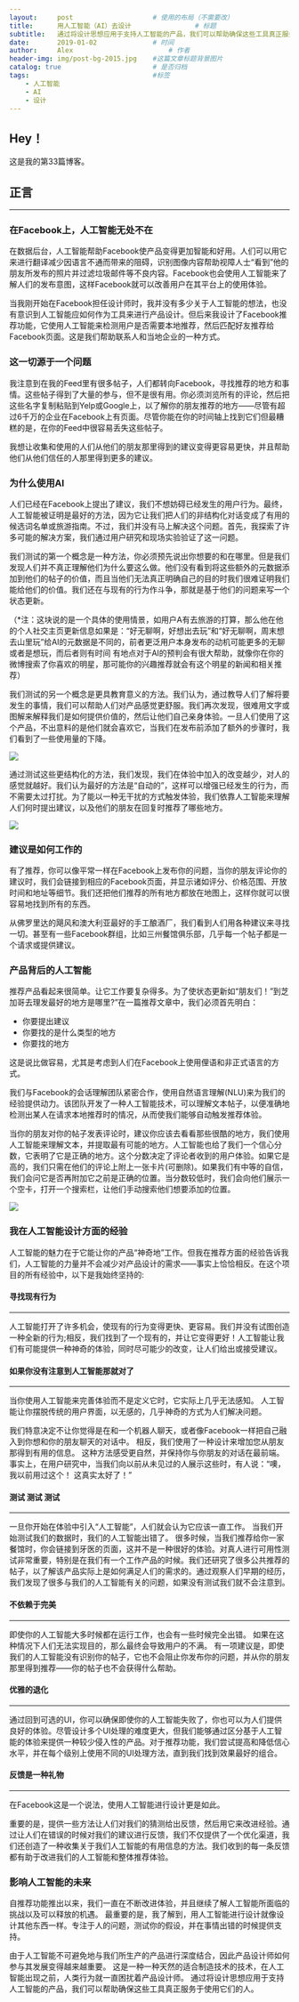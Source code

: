```yaml
---
layout:     post   				    # 使用的布局（不需要改）
title:      用人工智能（AI）去设计				# 标题 
subtitle:   通过将设计思想应用于支持人工智能的产品，我们可以帮助确保这些工具真正服务于使用它们的人。 #副标题
date:       2019-01-02 				# 时间
author:     Alex 						# 作者
header-img: img/post-bg-2015.jpg 	#这篇文章标题背景图片
catalog: true 						# 是否归档
tags:								#标签
    - 人工智能
    - AI
    - 设计
---
```


## Hey！
这是我的第33篇博客。
## 正言
******
### 在Facebook上，人工智能无处不在
在数据后台，人工智能帮助Facebook使产品变得更加智能和好用。人们可以用它来进行翻译减少因语言不通而带来的阻碍，识别图像内容帮助视障人士“看到”他的朋友所发布的照片并过滤垃圾邮件等不良内容。Facebook也会使用人工智能来了解人们的发布意图，这样Facebook就可以改善用户在其平台上的使用体验。

当我刚开始在Facebook担任设计师时，我并没有多少关于人工智能的想法，也没有意识到人工智能应如何作为工具来进行产品设计。但后来我设计了Facebook推荐功能，它使用人工智能来检测用户是否需要本地推荐，然后匹配好友推荐给Facebook页面。这是我们帮助联系人和当地企业的一种方式。
### 这一切源于一个问题
我注意到在我的Feed里有很多帖子，人们都转向Facebook，寻找推荐的地方和事情。这些帖子得到了大量的参与，但不是很有用。你必须浏览所有的评论，然后把这些名字复制粘贴到Yelp或Google上，以了解你的朋友推荐的地方——尽管有超过6千万的企业在Facebook上有页面。尽管你能在你的时间轴上找到它们但最糟糕的是，在你的Feed中很容易丢失这些帖子。

我想让收集和使用的人们从他们的朋友那里得到的建议变得更容易更快，并且帮助他们从他们信任的人那里得到更多的建议。
### 为什么使用AI
人们已经在Facebook上提出了建议，我们不想妨碍已经发生的用户行为。最终，人工智能被证明是最好的方法，因为它让我们把人们的非结构化对话变成了有用的候选词名单或旅游指南。不过，我们并没有马上解决这个问题。首先，我探索了许多可能的解决方案，我们通过用户研究和现场实验验证了这一问题。

我们测试的第一个概念是一种方法，你必须预先说出你想要的和在哪里。但是我们发现人们并不真正理解他们为什么要这么做。他们没有看到将这些额外的元数据添加到他们的帖子的价值，而且当他们无法真正明确自己的目的时我们很难证明我们能给他们的价值。我们还在与现有的行为作斗争，那就是基于他们的问题来写一个状态更新。

（*注：这块说的是一个具体的使用情景，如用户A有去旅游的打算，那么他在他的个人社交主页更新信息如果是：“好无聊啊，好想出去玩”和“好无聊啊，周末想去山里玩”给AI的元数据是不同的，前者更泛用户本身发布的动机可能更多的无聊或者是想玩，而后者则有时间 有地点对于AI的预判会有很大帮助，就像你在你的微博搜索了你喜欢的明星，那可能你的兴趣推荐就会有这个明星的新闻和相关推荐）



我们测试的另一个概念是更具教育意义的方法。我们认为，通过教导人们了解将要发生的事情，我们可以帮助人们对产品感觉更舒服。我们再次发现，很难用文字或图解来解释我们是如何提供价值的，然后让他们自己亲身体验。一旦人们使用了这个产品，不出意料的是他们就会喜欢它，当我们在发布前添加了额外的步骤时，我们看到了一些使用量的下降。

![](https://ws2.sinaimg.cn/large/006tNc79ly1fyy5454damj318g0pv7cx.jpg)

通过测试这些更结构化的方法，我们发现，我们在体验中加入的改变越少，对人的感觉就越好。我们认为最好的方法是“自动的”，这样可以增强已经发生的行为，而不需要太过打扰。为了能以一种无干扰的方式触发体验，我们依靠人工智能来理解人们何时提出建议，以及他们的朋友在回复时推荐了哪些地方。

![](https://ws4.sinaimg.cn/large/006tNc79ly1fyy54f77enj31bo0u04g7.jpg)

### 建议是如何工作的
有了推荐，你可以像平常一样在Facebook上发布你的问题，当你的朋友评论你的建议时，我们会链接到相应的Facebook页面，并显示诸如评分、价格范围、开放时间和地址等细节。我们还把他们推荐的所有地方都放在地图上，这样你就可以很容易地找到所有的东西。

从佛罗里达的飓风和澳大利亚最好的手工酿酒厂，我们看到人们用各种建议来寻找一切。甚至有一些Facebook群组，比如三州餐馆俱乐部，几乎每一个帖子都是一个请求或提供建议。
### 产品背后的人工智能
推荐产品看起来很简单。让它工作要复杂得多。为了使状态更新如“朋友们！”到芝加哥去理发最好的地方是哪里?”在一篇推荐文章中，我们必须首先明白：

* 你要提出建议
* 你要找的是什么类型的地方
* 你要找的地方

这是说比做容易，尤其是考虑到人们在Facebook上使用俚语和非正式语言的方式。

我们与Facebook的会话理解团队紧密合作，使用自然语言理解(NLU)来为我们的经验提供动力。该团队开发了一种人工智能技术，可以理解文本帖子，以便准确地检测出某人在请求本地推荐时的情况，从而使我们能够自动触发推荐体验。

当你的朋友对你的帖子发表评论时，建议你应该去看看那些很酷的地方，我们使用人工智能来理解文本，并提取最有可能的地方。人工智能也给了我们一个信心分数，它表明了它是正确的地方。这个分数决定了评论者收到的用户体验。如果它是高的，我们只需在他们的评论上附上一张卡片(可删除)。如果我们有中等的自信，我们会问它是否再附加它之前是正确的位置。当分数较低时，我们会向他们展示一个空卡，打开一个搜索栏，让他们手动搜索他们想要添加的位置。

![](https://ws4.sinaimg.cn/large/006tNc79ly1fyy55tfrl1g30k8098138.gif)

### 我在人工智能设计方面的经验

人工智能的魅力在于它能让你的产品“神奇地”工作。但我在推荐方面的经验告诉我们，人工智能的力量并不会减少对产品设计的需求——事实上恰恰相反。在这个项目的所有经验中，以下是我始终坚持的:

#### 寻找现有行为
***

人工智能打开了许多机会，使现有的行为变得更快、更容易。我们并没有试图创造一种全新的行为;相反，我们找到了一个现有的，并让它变得更好！人工智能让我们有可能提供一种神奇的体验，同时尽可能少的改变，让人们给出或接受建议。
#### 如果你没有注意到人工智能那就对了
***

当你使用人工智能来完善体验而不是定义它时，它实际上几乎无法感知。 人工智能让你摆脱传统的用户界面，以无感的，几乎神奇的方式为人们解决问题。

我们特意决定不让你觉得是在和一个机器人聊天，或者像Facebook一样把自己融入到你想和你的朋友聊天的对话中。 相反，我们使用了一种设计来增加您从朋友那得到有用的信息。 这种方法感受更自然，并保持你与你朋友的对话在最前端。 事实上，在用户研究中，当我们向以前从未见过的人展示这些时，有人说：“噢，我以前用过这个！ 这真实太好了！”
#### 测试 测试 测试
***

一旦你开始在体验中引入“人工智能”，人们就会认为它应该一直工作。 当我们开始测试我们的数据时，我们的人工智能出错了。  很多时候，当我们推荐给你一家餐馆时，你会链接到牙医的页面，这并不是一种很好的体验。对真人进行可用性测试非常重要，特别是在我们有一个工作产品的时候。我们还研究了很多公共推荐的帖子，以了解该产品实际上是如何满足人们的需求的。通过观察人们早期的经历，我们发现了很多与我们的人工智能有关的问题，如果没有测试我们就不会注意到。
#### 不依赖于完美
***

即使你的人工智能大多时候都在运行工作，也会有一些时候完全出错。 如果在这种情况下人们无法实现目的，那么最终会导致用户的不满。 有一项建议是，即使我们的人工智能没有识别你的帖子，它也不会阻止你发布你的问题，并从你的朋友那里得到推荐——你的帖子也不会获得什么帮助。
#### 优雅的退化
***

通过回到可选的UI，你可以确保即使你的人工智能失败了，你也可以为人们提供良好的体验。尽管设计多个UI处理的难度更大，但我们能够通过区分基于人工智能的体验来提供一种较少侵入性的产品。对于推荐功能，我们尝试提高和降低信心水平，并在每个级别上使用不同的UI处理方法，直到我们找到效果最好的组合。

#### 反馈是一种礼物
***

在Facebook这是一个说法，使用人工智能进行设计更是如此。

重要的是，提供一些方法让人们对我们的猜测给出反馈，然后用它来改进经验。通过让人们在错误的时候对我们的建议进行反馈，我们不仅提供了一个优化渠道，我们还创造了一种收集关于我们人工智能的有用信息的方法。我们收到的每一条反馈都有助于改进我们的人工智能和整体推荐体验。
### 影响人工智能的未来
自推荐功能推出以来，我们一直在不断改进体验，并且继续了解人工智能所面临的挑战以及可以释放的机遇。 最重要的是，我了解到，用人工智能进行设计就像设计其他东西一样。专注于人的问题，测试你的假设，并在事情出错的时候提供支持。

由于人工智能不可避免地与我们所生产的产品进行深度结合，因此产品设计师如何参与其发展变得越来越重要。 这是一种一种天然的适合制造技术的技术，在人工智能出现之前，人类行为就一直困扰着产品设计师。 通过将设计思想应用于支持人工智能的产品，我们可以帮助确保这些工具真正服务于使用它们的人。
